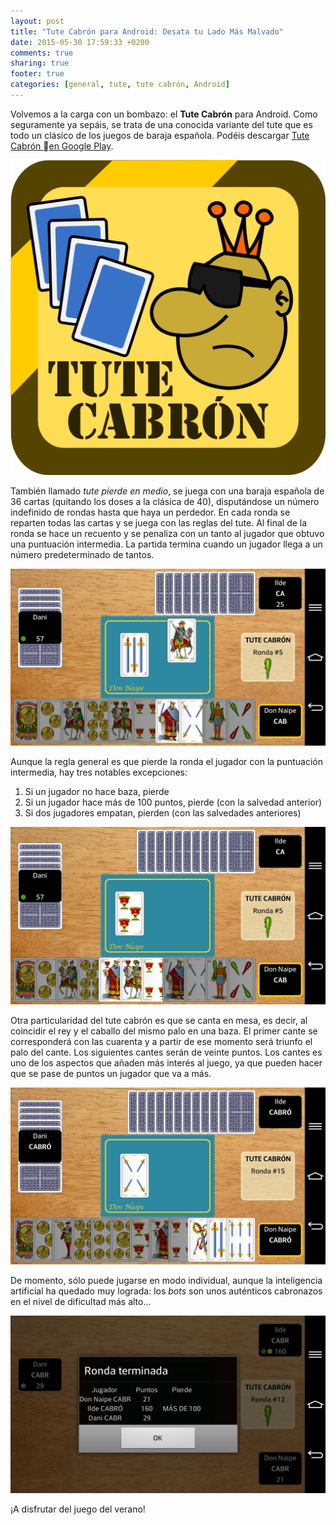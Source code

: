 ```yaml
---
layout: post
title: "Tute Cabrón para Android: Desata tu Lado Más Malvado"
date: 2015-05-30 17:59:33 +0200
comments: true
sharing: true
footer: true
categories: [general, tute, tute cabrón, Android]
---
```

Volvemos a la carga con un bombazo: el **Tute Cabrón** para Android. Como seguramente ya sepáis, se trata de una conocida variante del tute que es todo un clásico de los juegos de baraja española. Podéis descargar [Tute Cabrón en Google Play](https://play.google.com/store/apps/details?id=donnaipe.cabron).

![Tute Cabrón para Android](/images/tuteCabron/logoCabron.png)

También llamado *tute pierde en medio*, se juega con una baraja española de 36 cartas (quitando los doses a la clásica de 40), disputándose un número indefinido de rondas hasta que haya un perdedor. En cada ronda se reparten todas las cartas y se juega con las reglas del tute. Al final de la ronda se hace un recuento y se penaliza con un tanto al jugador que obtuvo una puntuación intermedia. La partida termina cuando un jugador llega a un número predeterminado de tantos.

![Tute Cabrón para Android](/images/tuteCabron/tuteCabron1.jpeg)

Aunque la regla general es que pierde la ronda el jugador con la puntuación intermedia, hay tres notables excepciones:

1. Si un jugador no hace baza, pierde
2. Si un jugador hace más de 100 puntos, pierde (con la salvedad anterior)
3. Si dos jugadores empatan, pierden (con las salvedades anteriores)

![Tute Cabrón para Android](/images/tuteCabron/tuteCabron2.jpeg)

Otra particularidad del tute cabrón es que se canta en mesa, es decir, al coincidir el rey y el caballo del mismo palo  en una baza. El primer cante se corresponderá con las cuarenta y a partir de ese momento será triunfo el palo del cante. Los siguientes cantes serán de veinte puntos. Los cantes es uno de los aspectos que añaden más interés al juego, ya que pueden hacer que se pase de puntos un jugador que va a más.

![Tute Cabrón para Android](/images/tuteCabron/tuteCabron3.jpeg)

De momento, sólo puede jugarse en modo individual, aunque la inteligencia artificial ha quedado muy lograda: los *bots* son unos auténticos cabronazos en el nivel de dificultad más alto...

![Tute Cabrón para Android](/images/tuteCabron/tuteCabron4.jpeg)

¡A disfrutar del juego del verano!
